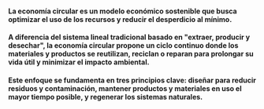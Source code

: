 #### La economía circular es un modelo económico sostenible que busca optimizar el uso de los recursos y reducir el desperdicio al mínimo. 
#### A diferencia del sistema lineal tradicional basado en "extraer, producir y desechar", la economía circular propone un ciclo continuo donde los materiales y productos se reutilizan, reciclan o reparan para prolongar su vida útil y minimizar el impacto ambiental.
#### Este enfoque se fundamenta en tres principios clave: diseñar para reducir residuos y contaminación, mantener productos y materiales en uso el mayor tiempo posible, y regenerar los sistemas naturales. 
